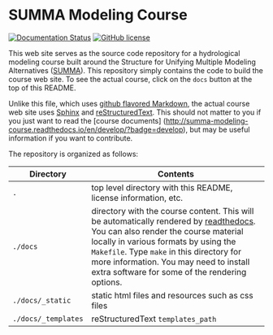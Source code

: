 # SUMMA Modeling Course

[![Documentation Status](https://readthedocs.org/projects/summa-modeling-course/badge/?version=develop)](http://summa-modeling-course.readthedocs.io/en/develop/?badge=develop) [![GitHub license](https://img.shields.io/badge/license-GPLv3-blue.svg)](https://raw.githubusercontent.com/UW-Hydro/SUMMA-Modeling-Course/develop/LICENSE.txt)

This web site serves as the source code repository for a hydrological modeling course built around the Structure for Unifying Multiple Modeling Alternatives ([SUMMA](https://www.ral.ucar.edu/projects/summa)). This repository simply contains the code to build the course web site. To see the actual course, click on the `docs` button at the top of this README.

Unlike this file, which uses [github flavored Markdown](https://guides.github.com/features/mastering-markdown/), the actual course web site uses [Sphinx](http://www.sphinx-doc.org/) and [reStructuredText](http://docutils.sourceforge.net/rst.html). This should not matter to you if you just want to read the [course documents] (http://summa-modeling-course.readthedocs.io/en/develop/?badge=develop), but may be useful information if you want to contribute.

The repository is organized as follows:

| Directory | Contents |
| --- | --- |
| `.` | top level directory with this README, license information, etc. |
| `./docs` | directory with the course content. This will be automatically rendered by [readthedocs](http://readthedocs.org). You can also render the course material locally in various formats by using the `Makefile`. Type `make` in this directory for more information. You may need to install extra software for some of the rendering options. |
| `./docs/_static` | static html files and resources such as css files |
| `./docs/_templates` | reStructuredText `templates_path` |
